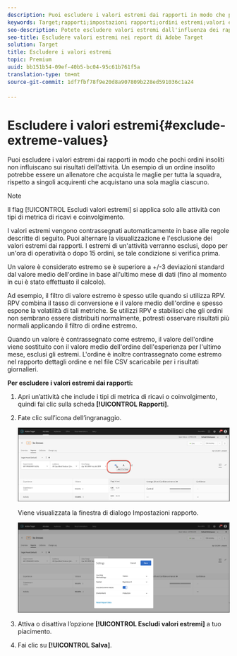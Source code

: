 ```yaml
---
description: Puoi escludere i valori estremi dai rapporti in modo che pochi ordini insoliti non influiscano sui risultati dell’attività. Un esempio di un ordine insolito potrebbe essere un allenatore che acquista le maglie per tutta la squadra, rispetto a singoli acquirenti che acquistano una sola maglia ciascuno.
keywords: Target;rapporti;impostazioni rapporti;ordini estremi;valori estremi
seo-description: Potete escludere valori estremi dall'influenza dei rapporti in Adobe Target, in modo che alcuni ordini insoliti non influenzino i risultati dell'attività. Un esempio di un ordine insolito potrebbe essere un allenatore che acquista le maglie per tutta la squadra, rispetto a singoli acquirenti che acquistano una sola maglia ciascuno.
seo-title: Escludere valori estremi nei report di Adobe Target
solution: Target
title: Escludere i valori estremi
topic: Premium
uuid: bb151b54-09ef-40b5-bc04-95c61b761f5a
translation-type: tm+mt
source-git-commit: 1df7fbf78f9e20d8a907809b228ed591036c1a24

---
```



# Escludere i valori estremi{#exclude-extreme-values}

Puoi escludere i valori estremi dai rapporti in modo che pochi ordini insoliti non influiscano sui risultati dell’attività. Un esempio di un ordine insolito potrebbe essere un allenatore che acquista le maglie per tutta la squadra, rispetto a singoli acquirenti che acquistano una sola maglia ciascuno.

>[!NOTE]
>
>Il flag [!UICONTROL Escludi valori estremi] si applica solo alle attività con tipi di metrica di ricavi e coinvolgimento.

I valori estremi vengono contrassegnati automaticamente in base alle regole descritte di seguito. Puoi alternare la visualizzazione e l'esclusione dei valori estremi dai rapporti. I estremi di un'attività verranno esclusi, dopo per un'ora di operatività o dopo 15 ordini, se tale condizione si verifica prima.

Un valore è considerato estremo se è superiore a +/-3 deviazioni standard dal valore medio dell'ordine in base all'ultimo mese di dati (fino al momento in cui è stato effettuato il calcolo).

Ad esempio, il filtro di valore estremo è spesso utile quando si utilizza RPV. RPV combina il tasso di conversione e il valore medio dell'ordine e spesso espone la volatilità di tali metriche. Se utilizzi RPV e stabilisci che gli ordini non sembrano essere distribuiti normalmente, potresti osservare risultati più normali applicando il filtro di ordine estremo.

Quando un valore è contrassegnato come estremo, il valore dell'ordine viene sostituito con il valore medio dell'ordine dell'esperienza per l'ultimo mese, esclusi gli estremi. L'ordine è inoltre contrassegnato come estremo nel rapporto dettagli ordine e nel file CSV scaricabile per i risultati giornalieri.

**Per escludere i valori estremi dai rapporti:**

1. Apri un’attività che include i tipi di metrica di ricavi o coinvolgimento, quindi fai clic sulla scheda **[!UICONTROL Rapporti]**.
1. Fate clic sull’icona dell’ingranaggio.

   ![Impostazioni dei rapporti](/help/c-reports/c-report-settings/assets/report-settings-gear-icon.png)

   Viene visualizzata la finestra di dialogo Impostazioni  rapporto.

   ![Risultato passaggio](assets/exclude_extreme_values.png)

1. Attiva o disattiva l’opzione **[!UICONTROL Escludi valori estremi]** a tuo piacimento.
1. Fai clic su **[!UICONTROL Salva]**.
